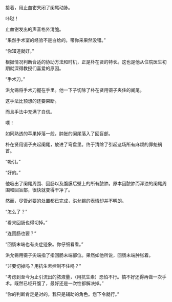 接着，用止血钳夹闭了阑尾动脉。

咔哒！

止血钳发出的声音格外清脆。

“果然手术室的经验不是白给的。带你来果然没错。”

“你知道就好。”

根据情况判断合适的协助方法和时机，正是朴在贤的特长。这也是他从住院医生初期就深得教授们喜爱的原因。

“手术刀。”

洪允锡将手术刀握在手里。他一下子切除了朴在贤用镊子夹住的阑尾。

这手法比预想的还要果断。

而且手法中充满了自信。

噗！

如同熟透的苹果掉落一般，肿胀的阑尾落入了回盲部。

朴在贤用镊子夹起阑尾，放进了弯盘里。终于清除了引起这场所有麻烦的罪魁祸首。

“吸引。”

“好的。”

他吸出了阑尾周围、回肠以及腹膜后壁上的所有脓肿。原本因脓肿而浑浊的阑尾周围和回盲部，很快就变得干净了。

然而，尽管必要的处置都已完成，洪允锡的表情却并不明朗。

“怎么了？”

“看来回肠也得切掉。”

“连回肠也要？”

“回肠末端也有炎症迹象。你仔细看看。”

洪允锡用镊子尖端指了指回肠末端部位。果然如他所说，回肠末端肿胀着。

“非要切掉吗？用抗生素控制不住吗？”

“考虑到至今为止引流出的脓液量，（用抗生素）恐怕不行。搞不好还得再做一次手术。既然已经开腹了，最好还是一次性都解决掉。”

“你的判断肯定是对的。我只是辅助的角色。您下令就行。”